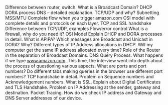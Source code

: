 Difference between router, switch.
What is a Broadcast Domain?
DHCP DORA process
DNS – detailed explanation. TCP/UDP and why?
Subnetting
MSS/MTU
Complete flow when you trigger amazon.com
OSI model with complete details and protocols on each layer.
TCP and SSL handshake
Difference between TCP/UDP, examples
Flow/error control
What is a firewall, why do you need it?
OSI Model
Explain DHCP and DORA processes in detail.
What is APIPA?
Which messages are Broadcast and Unicast in DORA? Why?
Different types of IP Address allocations in DHCP.
Will my computer get the same IP address allocated every time?
Role of the Router in the separation of Broadcast Domains.
DNS Query Process.
What happens if we type www.amazon.com. This time, the interview went into depth about the process of questioning various aspects.
What are ports and port numbers?
Do different tabs making queries in the browser use different port numbers?
TCP handshake in detail.
Problem on Sequence numbers and Acknowledgement numbers.
What is SSL. Explain about Digital Certificates and TLS Handshake.
Problem on IP Addressing at the sender, gateway and destination.
Packet Tracing.
How do we check IP address and Gateway and DNS Server addresses of our device.

